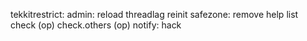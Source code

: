 tekkitrestrict:
	admin:
		reload
		threadlag
		reinit
		safezone:
			remove
			help
			list
			check (op)
			check.others (op)
	notify:
		hack
	